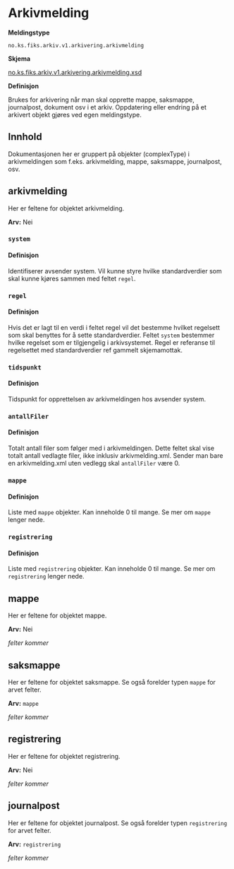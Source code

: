 # Arkivmelding

**Meldingstype**

`no.ks.fiks.arkiv.v1.arkivering.arkivmelding`

**Skjema**

[no.ks.fiks.arkiv.v1.arkivering.arkivmelding.xsd](https://github.com/ks-no/fiks-arkiv-specification/blob/main/Schema/V1/no.ks.fiks.arkiv.v1.arkivering.arkivmelding.xsd)

**Definisjon**

Brukes for arkivering når man skal opprette mappe, saksmappe, journalpost, dokument osv i et arkiv.
Oppdatering eller endring på et arkivert objekt gjøres ved egen meldingstype.

## Innhold

Dokumentasjonen her er gruppert på objekter (complexType) i arkivmeldingen som f.eks. arkivmelding, mappe, saksmappe, journalpost, osv.

## arkivmelding 
Her er feltene for objektet arkivmelding. 

**Arv:** Nei

### `system`
#### Definisjon
Identifiserer avsender system. Vil kunne styre hvilke standardverdier som skal kunne kjøres sammen med feltet `regel`.

### `regel`
#### Definisjon
Hvis det er lagt til en verdi i feltet regel vil det bestemme hvilket regelsett som skal benyttes for å sette standardverdier. Feltet `system` bestemmer hvilke regelset som er tilgjengelig i arkivsystemet.
Regel er referanse til regelsettet med standardverdier ref gammelt skjemamottak.

### `tidspunkt`
#### Definisjon
Tidspunkt for opprettelsen av arkivmeldingen hos avsender system.

### `antallFiler`
#### Definisjon
Totalt antall filer som følger med i arkivmeldingen.
Dette feltet skal vise totalt antall vedlagte filer, ikke inklusiv arkivmelding.xml. Sender man bare en arkivmelding.xml uten vedlegg skal `antallFiler` være 0. 

### `mappe`
#### Definisjon
Liste med `mappe` objekter. Kan inneholde 0 til mange. Se mer om `mappe` lenger nede.

### `registrering`
#### Definisjon
Liste med `registrering` objekter. Kan inneholde 0 til mange. Se mer om `registrering` lenger nede.


## mappe
Her er feltene for objektet mappe. 

**Arv:** Nei

*felter kommer*

## saksmappe
Her er feltene for objektet saksmappe. Se også forelder typen `mappe` for arvet felter.

**Arv:** `mappe`

*felter kommer*

## registrering
Her er feltene for objektet registrering. 

**Arv:** Nei

*felter kommer*

## journalpost
Her er feltene for objektet journalpost. Se også forelder typen `registrering` for arvet felter.

**Arv:** `registrering`

*felter kommer*




